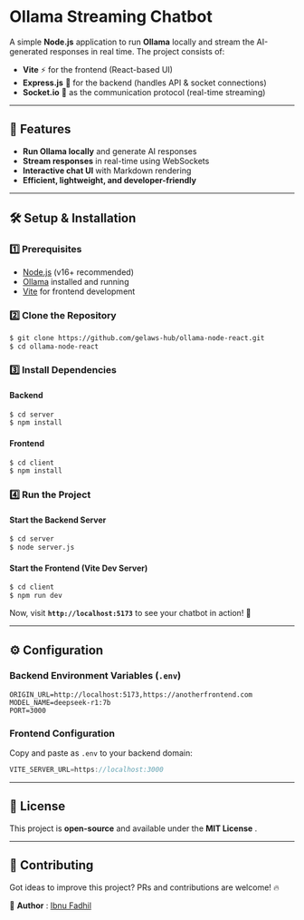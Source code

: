 # Ollama Streaming Chatbot

A simple **Node.js** application to run **Ollama** locally and stream the AI-generated responses in real time. The project consists of:

* **Vite** ⚡ for the frontend (React-based UI)
* **Express.js** 🚀 for the backend (handles API & socket connections)
* **Socket.io** 🔗 as the communication protocol (real-time streaming)

---

## 🚀 Features

* **Run Ollama locally** and generate AI responses
* **Stream responses** in real-time using WebSockets
* **Interactive chat UI** with Markdown rendering
* **Efficient, lightweight, and developer-friendly**

---

## 🛠️ Setup & Installation

### 1️⃣ Prerequisites

* [Node.js](https://nodejs.org/) (v16+ recommended)
* [Ollama](https://ollama.ai/) installed and running
* [Vite](https://vitejs.dev/) for frontend development

### 2️⃣ Clone the Repository

```bash
$ git clone https://github.com/gelaws-hub/ollama-node-react.git
$ cd ollama-node-react
```

### 3️⃣ Install Dependencies

#### Backend

```bash
$ cd server
$ npm install
```

#### Frontend

```bash
$ cd client
$ npm install
```

### 4️⃣ Run the Project

#### Start the Backend Server

```bash
$ cd server
$ node server.js
```

#### Start the Frontend (Vite Dev Server)

```bash
$ cd client
$ npm run dev
```

Now, visit **`http://localhost:5173`** to see your chatbot in action! 🎉

---

## ⚙️ Configuration

### **Backend Environment Variables** (`.env`)

```env
ORIGIN_URL=http://localhost:5173,https://anotherfrontend.com
MODEL_NAME=deepseek-r1:7b
PORT=3000
```

### **Frontend Configuration**

Copy and paste as `.env` to your backend domain:

```js
VITE_SERVER_URL=https://localhost:3000
```

---

## 📜 License

This project is **open-source** and available under the  **MIT License** .

---

## 🤝 Contributing

Got ideas to improve this project? PRs and contributions are welcome! 🔥

📌  **Author** : [Ibnu Fadhil](https://github.com/ge)
